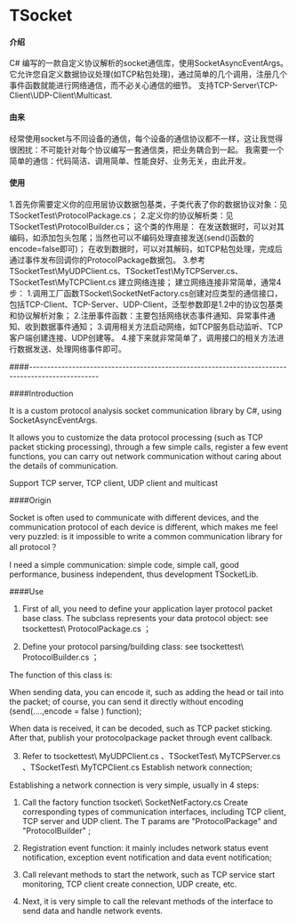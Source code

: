 # TSocket

#### 介绍
C# 编写的一款自定义协议解析的socket通信库，使用SocketAsyncEventArgs。
它允许您自定义数据协议处理(如TCP粘包处理)，通过简单的几个调用，注册几个事件函数就能进行网络通信，而不必关心通信的细节。
支持TCP-Server\TCP-Client\UDP-Client\Multicast.

#### 由来
经常使用socket与不同设备的通信，每个设备的通信协议都不一样，这让我觉得很困扰：不可能针对每个协议编写一套通信类，把业务耦合到一起。
我需要一个简单的通信：代码简洁、调用简单、性能良好、业务无关，由此开发。

#### 使用
1.首先你需要定义你的应用层协议数据包基类，子类代表了你的数据协议对象：见TSocketTest\ProtocolPackage.cs；
2.定义你的协议解析类：见TSocketTest\ProtocolBuilder.cs；
  这个类的作用是：
       在发送数据时，可以对其编码，如添加包头包尾；当然也可以不编码处理直接发送(send()函数的encode=false即可)；
       在收到数据时，可以对其解码，如TCP粘包处理，完成后通过事件发布回调你的ProtocolPackage数据包。
3.参考TSocketTest\MyUDPClient.cs、TSocketTest\MyTCPServer.cs、TSocketTest\MyTCPClient.cs 建立网络连接；
  建立网络连接非常简单，通常4步：
  1.调用工厂函数TSocket\SocketNetFactory.cs创建对应类型的通信接口，包括TCP-Client、TCP-Server、UDP-Client，泛型参数即是1.2中的协议包基类和协议解析对象；
  2.注册事件函数：主要包括网络状态事件通知、异常事件通知、收到数据事件通知；
  3.调用相关方法启动网络，如TCP服务启动监听、TCP客户端创建连接、UDP创建等。
4.接下来就非常简单了，调用接口的相关方法进行数据发送、处理网络事件即可。

####-------------------------------------------------------------------------------------------------

####Introduction

It is a custom protocol analysis socket communication library by C#, using SocketAsyncEventArgs.

It allows you to customize the data protocol processing (such as TCP packet sticking processing), through a few simple calls, register a few event functions, you can carry out network communication without caring about the details of communication.

Support TCP server, TCP client, UDP client and multicast



####Origin

Socket is often used to communicate with different devices, and the communication protocol of each device is different, which makes me feel very puzzled: is it impossible to write a common communication library for all protocol？

I need a simple communication: simple code, simple call, good performance, business independent, thus development TSocketLib.



####Use

1. First of all, you need to define your application layer protocol packet base class. The subclass represents your data protocol object: see tsockettest\ ProtocolPackage.cs ；

2. Define your protocol parsing/building class: see tsockettest\ ProtocolBuilder.cs ；

The function of this class is:

When sending data, you can encode it, such as adding the head or tail into the packet; of course, you can send it directly without encoding (send(....,encode = false ) function);

When data is received, it can be decoded, such as TCP packet sticking. After that, publish your protocolpackage packet through event callback.

3. Refer to tsockettest\ MyUDPClient.cs 、TSocketTest\ MyTCPServer.cs 、TSocketTest\ MyTCPClient.cs Establish network connection;

Establishing a network connection is very simple, usually in 4 steps:

1. Call the factory function tsocket\ SocketNetFactory.cs Create corresponding types of communication interfaces, including TCP client, TCP server and UDP client. The T params are "ProtocolPackage" and "ProtocolBuilder" ;

2. Registration event function: it mainly includes network status event notification, exception event notification and data event notification;

3. Call relevant methods to start the network, such as TCP service start monitoring, TCP client create connection, UDP create, etc.

4. Next, it is very simple to call the relevant methods of the interface to send data and handle network events.